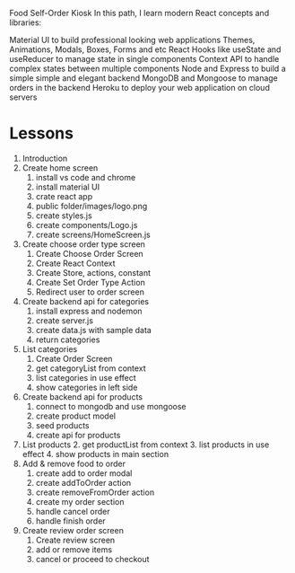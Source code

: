 Food Self-Order Kiosk
In this path, I learn modern React concepts and libraries:

Material UI to build professional looking web applications
Themes, Animations, Modals, Boxes, Forms and etc
React Hooks like useState and useReducer to manage state in single components
Context API to handle complex states between multiple components
Node and Express to build a simple simple and elegant backend
MongoDB and Mongoose to manage orders in the backend
Heroku to deploy your web application on cloud servers

# Lessons

1. Introduction
2. Create home screen
   1. install vs code and chrome
   2. install material UI
   3. crate react app
   4. public folder/images/logo.png
   5. create styles.js
   6. create components/Logo.js
   7. create screens/HomeScreen.js
3. Create choose order type screen
   1. Create Choose Order Screen
   2. Create React Context
   3. Create Store, actions, constant
   4. Create Set Order Type Action
   5. Redirect user to order screen
4. Create backend api for categories
   1. install express and nodemon
   2. create server.js
   3. create data.js with sample data
   4. return categories
5. List categories
   1. Create Order Screen
   2. get categoryList from context
   3. list categories in use effect
   4. show categories in left side
6. Create backend api for products
   1. connect to mongodb and use mongoose
   2. create product model
   3. seed products
   4. create api for products
7. List products 2. get productList from context 3. list products in use effect 4. show products in main section
8. Add & remove food to order
   1. create add to order modal
   2. create addToOrder action
   3. create removeFromOrder action
   4. create my order section
   5. handle cancel order
   6. handle finish order
9. Create review order screen
   1. Create review screen
   2. add or remove items
   3. cancel or proceed to checkout

